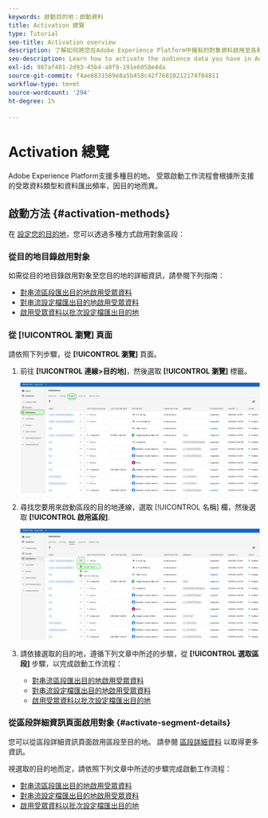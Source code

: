 ```yaml
---
keywords: 啟動目的地；啟動資料
title: Activation 總覽
type: Tutorial
seo-title: Activation overview
description: 了解如何將您在Adobe Experience Platform中擁有的對象資料啟用至各種類型的目的地。
seo-description: Learn how to activate the audience data you have in Adobe Experience Platform to various types of destinations.
exl-id: 987af401-2d93-45b4-a8f9-191e6058e4da
source-git-commit: f4ae6831569e8a5b458c42f76810212174f04811
workflow-type: tm+mt
source-wordcount: '294'
ht-degree: 1%

---
```


# Activation 總覽

Adobe Experience Platform支援多種目的地。 受眾啟動工作流程會根據所支援的受眾資料類型和資料匯出頻率，因目的地而異。

## 啟動方法 {#activation-methods}

在 [設定您的目的地](connect-destination.md)，您可以透過多種方式啟用對象區段：

### 從目的地目錄啟用對象

如需從目的地目錄啟用對象至您目的地的詳細資訊，請參閱下列指南：

* [對串流區段匯出目的地啟用受眾資料](activate-segment-streaming-destinations.md)
* [對串流設定檔匯出目的地啟用受眾資料](activate-streaming-profile-destinations.md)
* [啟用受眾資料以批次設定檔匯出目的地](activate-batch-profile-destinations.md)

### 從 [!UICONTROL 瀏覽] 頁面

請依照下列步驟，從 **[!UICONTROL 瀏覽]** 頁面。

1. 前往 **[!UICONTROL 連線>目的地]**，然後選取 **[!UICONTROL 瀏覽]** 標籤。

   ![「瀏覽」頁簽](../assets/ui/activation-overview/browse-tab.png)

1. 尋找您要用來啟動區段的目的地連線，選取 [!UICONTROL 名稱] 欄，然後選取 **[!UICONTROL 啟用區段]**.

   ![「啟用區段」按鈕](../assets/ui/activation-overview/activate-segments.png)

1. 請依據選取的目的地，遵循下列文章中所述的步驟，從 **[!UICONTROL 選取區段]** 步驟，以完成啟動工作流程：

   * [對串流區段匯出目的地啟用受眾資料](activate-segment-streaming-destinations.md)
   * [對串流設定檔匯出目的地啟用受眾資料](activate-streaming-profile-destinations.md)
   * [啟用受眾資料以批次設定檔匯出目的地](activate-batch-profile-destinations.md)

### 從區段詳細資訊頁面啟用對象 {#activate-segment-details}

您可以從區段詳細資訊頁面啟用區段至目的地。 請參閱 [區段詳細資料](../../segmentation/ui/overview.md#segment-details) 以取得更多資訊。

視選取的目的地而定，請依照下列文章中所述的步驟完成啟動工作流程：

* [對串流區段匯出目的地啟用受眾資料](activate-segment-streaming-destinations.md)
* [對串流設定檔匯出目的地啟用受眾資料](activate-streaming-profile-destinations.md)
* [啟用受眾資料以批次設定檔匯出目的地](activate-batch-profile-destinations.md)
